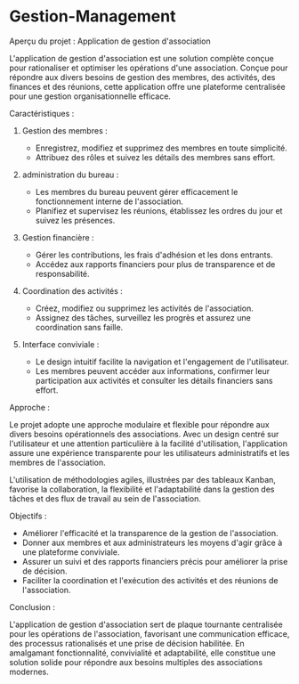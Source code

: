 # Gestion-Management
Aperçu du projet : Application de gestion d'association

L'application de gestion d'association est une solution complète conçue pour rationaliser et optimiser les opérations d'une association. Conçue pour répondre aux divers besoins de gestion des membres, des activités, des finances et des réunions, cette application offre une plateforme centralisée pour une gestion organisationnelle efficace.

Caractéristiques :

1. Gestion des membres :
   - Enregistrez, modifiez et supprimez des membres en toute simplicité.
   - Attribuez des rôles et suivez les détails des membres sans effort.

2. administration du bureau :
   - Les membres du bureau peuvent gérer efficacement le fonctionnement interne de l'association.
   - Planifiez et supervisez les réunions, établissez les ordres du jour et suivez les présences.

3. Gestion financière :
   - Gérer les contributions, les frais d'adhésion et les dons entrants.
   - Accédez aux rapports financiers pour plus de transparence et de responsabilité.

4. Coordination des activités :
   - Créez, modifiez ou supprimez les activités de l'association.
   - Assignez des tâches, surveillez les progrès et assurez une coordination sans faille.

5. Interface conviviale :
   - Le design intuitif facilite la navigation et l'engagement de l'utilisateur.
   - Les membres peuvent accéder aux informations, confirmer leur participation aux activités et consulter les détails financiers sans effort.

Approche :

Le projet adopte une approche modulaire et flexible pour répondre aux divers besoins opérationnels des associations. Avec un design centré sur l'utilisateur et une attention particulière à la facilité d'utilisation, l'application assure une expérience transparente pour les utilisateurs administratifs et les membres de l'association.

L'utilisation de méthodologies agiles, illustrées par des tableaux Kanban, favorise la collaboration, la flexibilité et l'adaptabilité dans la gestion des tâches et des flux de travail au sein de l'association.

Objectifs :

- Améliorer l'efficacité et la transparence de la gestion de l'association.
- Donner aux membres et aux administrateurs les moyens d'agir grâce à une plateforme conviviale.
- Assurer un suivi et des rapports financiers précis pour améliorer la prise de décision.
- Faciliter la coordination et l'exécution des activités et des réunions de l'association.

Conclusion :

L'application de gestion d'association sert de plaque tournante centralisée pour les opérations de l'association, favorisant une communication efficace, des processus rationalisés et une prise de décision habilitée. En amalgamant fonctionnalité, convivialité et adaptabilité, elle constitue une solution solide pour répondre aux besoins multiples des associations modernes.

